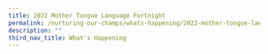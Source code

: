 ```yaml
---
title: 2022 Mother Tongue Language Fortnight
permalink: /nurturing-our-champs/whats-happening/2022-mother-tongue-language-fortnight/
description: ""
third_nav_title: What's Happening
---
```


